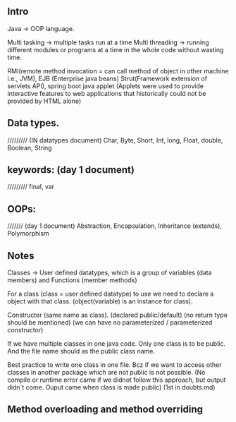 ## Intro
Java -> OOP language.

Multi tasking -> multiple tasks run at a time
Multi threading -> running different modules or programs at a time in the whole code without wasting time.

RMI(remote method invocation = can call method of object in other machine i.e., JVM), EJB (Enterprise java beans)
Strut(Framework extension of servlets API), spring boot 
java applet (Applets were used to provide interactive features to web applications that historically could not be provided by HTML alone)

## Data types.
///////// (IN datatypes document)
Char, Byte, Short, Int, long, Float, double, Boolean, String

## keywords: (day 1 document)
/////////
final, var

## OOPs:
/////// (day 1 document)
Abstraction, Encapsulation, Inheritance (extends), Polymorphism


## Notes

Classes -> User defined datatypes, which is a group of variables (data members) and Functions (member methods)

For a class (class = user defined datatype) to use we need to declare a object with that class. (object(variable) is an instance for class).

Constructer (same name as class). (declared public/default) (no return type should be mentioned) (we can have no parameterized / parameterized constructor)

If we have multiple classes in one java code. Only one class is to be public. And the file name should as the public class name. 

Best practice to write one class in one file. Bcz if we want to access other classes in another package which are not public is not possible. (No compile or runtime error came if we didnot follow this approach, but output didn`t come. Ouput came when class is made public) (1st in doubts.md)

## Method overloading and method overriding
